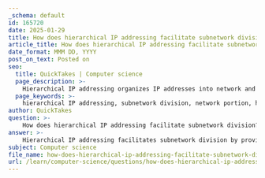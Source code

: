 ```yaml
---
_schema: default
id: 165720
date: 2025-01-29
title: How does hierarchical IP addressing facilitate subnetwork division?
article_title: How does hierarchical IP addressing facilitate subnetwork division?
date_format: MMM DD, YYYY
post_on_text: Posted on
seo:
  title: QuickTakes | Computer science
  page_description: >-
    Hierarchical IP addressing organizes IP addresses into network and host portions, facilitating subnetwork division for improved routing, performance, and security.
  page_keywords: >-
    hierarchical IP addressing, subnetwork division, network portion, host portion, subnetting, subnet masks, prefix notation, efficient routing, Dynamic Host Configuration Protocol, DHCP, IP address management, network performance, security, scalability, routing tables
author: QuickTakes
question: >-
    How does hierarchical IP addressing facilitate subnetwork division?
answer: >-
    Hierarchical IP addressing facilitates subnetwork division by providing a structured framework for organizing IP addresses into a network portion and a host portion. This organization allows for efficient routing and management of internet traffic. Here’s how it works in detail:\n\n1. **Network and Host Portions**: Each IPv4 address is divided into two main parts: the network portion, which identifies the specific network, and the host portion, which identifies individual devices within that network. The subnet mask plays a crucial role in distinguishing these portions. For example, in the IP address 192.168.1.10 with a subnet mask of 255.255.255.0, the network portion is 192.168.1, and the host portion is 10.\n\n2. **Subnetting**: Hierarchical IP addressing allows for subnetting, which is the practice of dividing a larger network into smaller, manageable sub-networks (subnets). This division improves performance and security by limiting broadcast traffic and isolating network segments. For instance, a large organization can create subnets for different departments, ensuring that traffic remains within those subnets unless necessary to communicate with other departments.\n\n3. **Subnet Masks and Prefix Notation**: The use of subnet masks or prefix notation (e.g., /24) helps define the size of the network and the number of available host addresses. A subnet mask of 255.255.255.0 indicates that the first three octets (24 bits) are used for the network portion, allowing for 256 addresses (0-255) in that subnet, with 254 usable for hosts.\n\n4. **Efficient Routing**: The hierarchical structure of IP addresses allows routers to aggregate routes. Instead of maintaining a separate route for every individual IP address, routers can maintain a single route for an entire subnet. This aggregation reduces the size of routing tables and improves the efficiency of data transmission across the internet.\n\n5. **Dynamic Host Configuration Protocol (DHCP)**: DHCP automates the assignment of IP addresses within a hierarchical structure, allowing devices to receive their IP configuration dynamically. This reduces administrative overhead and ensures that IP addresses are allocated efficiently within subnets.\n\nIn summary, hierarchical IP addressing not only organizes IP addresses into a manageable structure but also enhances network performance and security through subnetting, efficient routing, and automated IP address management via DHCP. This structured approach is essential for the scalability and functionality of modern networks.
subject: Computer science
file_name: how-does-hierarchical-ip-addressing-facilitate-subnetwork-division.md
url: /learn/computer-science/questions/how-does-hierarchical-ip-addressing-facilitate-subnetwork-division
---
```


&nbsp;